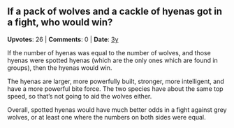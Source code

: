 ## If a pack of wolves and a cackle of hyenas got in a fight, who would win?
    
**Upvotes**: 26 | **Comments**: 0 | **Date**: [3y](https://www.quora.com/If-a-pack-of-wolves-and-a-cackle-of-hyenas-got-in-a-fight-who-would-win/answer/Gary-Meaney)

If the number of hyenas was equal to the number of wolves, and those hyenas were spotted hyenas (which are the only ones which are found in groups), then the hyenas would win.

The hyenas are larger, more powerfully built, stronger, more intelligent, and have a more powerful bite force. The two species have about the same top speed, so that’s not going to aid the wolves either.

Overall, spotted hyenas would have much better odds in a fight against grey wolves, or at least one where the numbers on both sides were equal.

